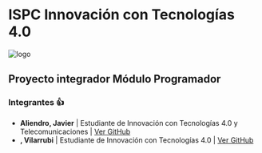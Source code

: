 # **ISPC Innovación con Tecnologías 4.0**

![logo](/assets/images/logo.png)

## **Proyecto integrador Módulo Programador**

### **Integrantes** :+1:

- **Aliendro, Javier** | Estudiante de Innovación con Tecnologías 4.0 y Telecomunicaciones | [Ver GitHub](https://github.com/CACHITO-13)
- **, Vilarrubi** | Estudiante de Innovación con Tecnologías 4.0 | [Ver GitHub](https://github.com/Vilax2)

